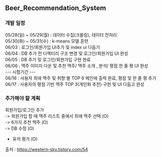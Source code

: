 ## Beer_Recommendation_System

### 개발 일정  
05/28(일) ~ 05/29(월) : 데이터 수집(크롤링), 데이터 전처리  
05/30(화) ~ 05/31(수) : k-means 모델 훈련  
06/03 : 로그인/회원가입 UI추가 및 index ui 다듬기  
06/04 : DB 추가 전 디렉터리 구조 변경 및 로그인/회원가입 UI 완성  
06/05 : DB 추가 밎 로그인/회원가입 구현 완료  
06/06 : 맥주 이미지 다운 및 추천 맥주/ 맥주 소개 , 분석/ 평점 한 줄 평 UI 완성  
--- 시험기간 ---  
06/16 : 사용자 최애 맥주 및 취향 별 TOP 6 메인에 출력 완료, 평점 및 한 줄 평 추가  
06/17 : 사용자의 평점 기반 맥주 TOP 3(개인화 추천) 구현 및 UI 다듬고 완성
### 추가해야 할 계획  
회원가입/로그인 추가  
-> 회원가입 할 때 맥주 리스트 중에서 최애 맥주 선택 (O)  
-> 6가지 추천 맥주 (O)  
-> DB 수정 (O)
+ 유저 평가 (O)  

출처 : https://western-sky.tistory.com/54
